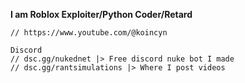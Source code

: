 **I am Roblox Exploiter/Python Coder/Retard**

```Youtube
// https://www.youtube.com/@koincyn

Discord
// dsc.gg/nukednet |> Free discord nuke bot I made
// dsc.gg/rantsimulations |> Where I post videos
